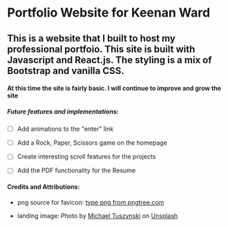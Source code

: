 # Portfolio Website for Keenan Ward

## This is a website that I built to host my professional portfoio. This site is built with Javascript and React.js. The styling is a mix of Bootstrap and vanilla CSS.

#### At this time the site is fairly basic. I will continue to improve and grow the site

##### Future features and implementations:

- [ ] Add animations to the "enter" link

- [ ] Add a Rock, Paper, Scissors game on the homepage

- [ ] Create interesting scroll features for the projects

- [ ] Add the PDF functionality for the Resume

#### Credits and Attributions:

- png source for favicon: <a href='https://pngtree.com/so/type'>type png from pngtree.com</a>

- landing image: Photo by <a href="https://unsplash.com/@churchmediamike?utm_source=unsplash&utm_medium=referral&utm_content=creditCopyText">Michael Tuszynski</a> on <a href="https://unsplash.com/collections/4622663/salt-lake-city?utm_source=unsplash&utm_medium=referral&utm_content=creditCopyText">Unsplash</a>
